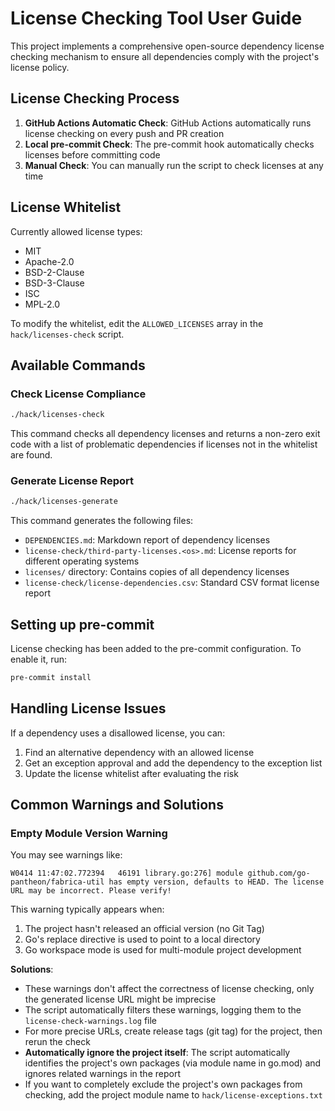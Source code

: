 # License Checking Tool User Guide

This project implements a comprehensive open-source dependency license checking mechanism to ensure all dependencies comply with the project's license policy.

## License Checking Process

1. **GitHub Actions Automatic Check**: GitHub Actions automatically runs license checking on every push and PR creation
2. **Local pre-commit Check**: The pre-commit hook automatically checks licenses before committing code
3. **Manual Check**: You can manually run the script to check licenses at any time

## License Whitelist

Currently allowed license types:
- MIT
- Apache-2.0
- BSD-2-Clause
- BSD-3-Clause
- ISC
- MPL-2.0

To modify the whitelist, edit the `ALLOWED_LICENSES` array in the `hack/licenses-check` script.

## Available Commands

### Check License Compliance

```bash
./hack/licenses-check
```

This command checks all dependency licenses and returns a non-zero exit code with a list of problematic dependencies if licenses not in the whitelist are found.

### Generate License Report

```bash
./hack/licenses-generate
```

This command generates the following files:
- `DEPENDENCIES.md`: Markdown report of dependency licenses
- `license-check/third-party-licenses.<os>.md`: License reports for different operating systems
- `licenses/` directory: Contains copies of all dependency licenses
- `license-check/license-dependencies.csv`: Standard CSV format license report

## Setting up pre-commit

License checking has been added to the pre-commit configuration. To enable it, run:

```bash
pre-commit install
```

## Handling License Issues

If a dependency uses a disallowed license, you can:

1. Find an alternative dependency with an allowed license
2. Get an exception approval and add the dependency to the exception list
3. Update the license whitelist after evaluating the risk

## Common Warnings and Solutions

### Empty Module Version Warning

You may see warnings like:

```
W0414 11:47:02.772394   46191 library.go:276] module github.com/go-pantheon/fabrica-util has empty version, defaults to HEAD. The license URL may be incorrect. Please verify!
```

This warning typically appears when:

1. The project hasn't released an official version (no Git Tag)
2. Go's replace directive is used to point to a local directory
3. Go workspace mode is used for multi-module project development

**Solutions**:
- These warnings don't affect the correctness of license checking, only the generated license URL might be imprecise
- The script automatically filters these warnings, logging them to the `license-check-warnings.log` file
- For more precise URLs, create release tags (git tag) for the project, then rerun the check
- **Automatically ignore the project itself**: The script automatically identifies the project's own packages (via module name in go.mod) and ignores related warnings in the report
- If you want to completely exclude the project's own packages from checking, add the project module name to `hack/license-exceptions.txt`
